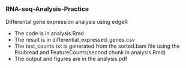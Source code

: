 ### RNA-seq-Analysis-Practice
Differental gene expression analysis using edgeR
  
  - The code is in analysis.Rmd
  - The result is in differential_expressed_genes.csv
  - The test_counts.txt is generated from the sorted.bam file using the Rsubread and FeatureCounts(second chunk in analysis.Rmd)
  - The output and figures are in the analysis.pdf
